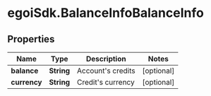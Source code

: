 # egoiSdk.BalanceInfoBalanceInfo

## Properties
Name | Type | Description | Notes
------------ | ------------- | ------------- | -------------
**balance** | **String** | Account&#39;s credits | [optional] 
**currency** | **String** | Credit&#39;s currency | [optional] 


